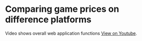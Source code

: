 # Comparing game prices on difference platforms

Video shows overall web application functions
 [View on Youtube](https://youtu.be/IM0XbnhIh-o).
